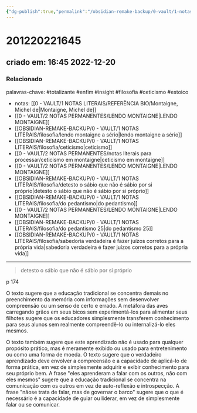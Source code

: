 ```yaml
---
{"dg-publish":true,"permalink":"/obsidian-remake-backup/0-vault/1-notas-literais/filosofia/detesto-o-sabio-que-nao-e-sabio-por-si-proprio/","tags":["totalizante","enfim","insight","filosofia","ceticismo","estoico"],"dgHomeLink":true,"dgShowLocalGraph":true,"dgShowFileTree":true,"noteIcon":""}
---
```


# 201220221645
## criado em: 16:45 2022-12-20

### Relacionado
palavras-chave: #totalizante #enfim #insight #filosofia #ceticismo #estoico
- notas: [[0 - VAULT/1 NOTAS LITERAIS/REFERÊNCIA BIO/Montaigne, Michel de\|Montaigne, Michel de]]
- [[0 - VAULT/2 NOTAS PERMANENTES/LENDO MONTAIGNE\|LENDO MONTAIGNE]]
- [[OBSIDIAN-REMAKE-BACKUP/0 - VAULT/1 NOTAS LITERAIS/filosofia/lendo montaigne a sério\|lendo montaigne a sério]]
- [[OBSIDIAN-REMAKE-BACKUP/0 - VAULT/1 NOTAS LITERAIS/filosofia/ceticismo\|ceticismo]]
- [[0 - VAULT/2 NOTAS PERMANENTES/notas literais para processar/ceticismo em montaigne\|ceticismo em montaigne]]
- [[0 - VAULT/2 NOTAS PERMANENTES/LENDO MONTAIGNE\|LENDO MONTAIGNE]]
- [[OBSIDIAN-REMAKE-BACKUP/0 - VAULT/1 NOTAS LITERAIS/filosofia/detesto o sábio que não é sábio por si próprio\|detesto o sábio que não é sábio por si próprio]]
- [[OBSIDIAN-REMAKE-BACKUP/0 - VAULT/1 NOTAS LITERAIS/filosofia/do pedantismo\|do pedantismo]]
- [[0 - VAULT/2 NOTAS PERMANENTES/LENDO MONTAIGNE\|LENDO MONTAIGNE]]
- [[OBSIDIAN-REMAKE-BACKUP/0 - VAULT/1 NOTAS LITERAIS/filosofia/do pedantismo 25\|do pedantismo 25]]
- [[OBSIDIAN-REMAKE-BACKUP/0 - VAULT/1 NOTAS LITERAIS/filosofia/sabedoria verdadeira é fazer juízos corretos para a própria vida\|sabedoria verdadeira é fazer juízos corretos para a própria vida]]
---
>detesto o sábio que não é sábio por si próprio

p 174

O texto sugere que a educação tradicional se concentra demais no preenchimento da memória com informações sem desenvolver compreensão ou um senso de certo e errado. A metáfora das aves carregando grãos em seus bicos sem experimentá-los para alimentar seus filhotes sugere que os educadores simplesmente transferem conhecimento para seus alunos sem realmente compreendê-lo ou internalizá-lo eles mesmos. 

O texto também sugere que este aprendizado não é usado para qualquer propósito prático, mas é meramente exibido ou usado para entretenimento ou como uma forma de moeda. O texto sugere que o verdadeiro aprendizado deve envolver a compreensão e a capacidade de aplicá-lo de forma prática, em vez de simplesmente adquirir e exibir conhecimento para seu próprio bem. A frase "eles aprenderam a falar com os outros, não com eles mesmos" sugere que a educação tradicional se concentra na comunicação com os outros em vez de auto-reflexão e introspecção. A frase "nãose trata de falar, mas de governar o barco" sugere que o que é necessário é a capacidade de guiar ou liderar, em vez de simplesmente falar ou se comunicar.